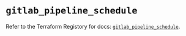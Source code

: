 # `gitlab_pipeline_schedule`

Refer to the Terraform Registory for docs: [`gitlab_pipeline_schedule`](https://registry.terraform.io/providers/gitlabhq/gitlab/16.2.0/docs/resources/pipeline_schedule).
